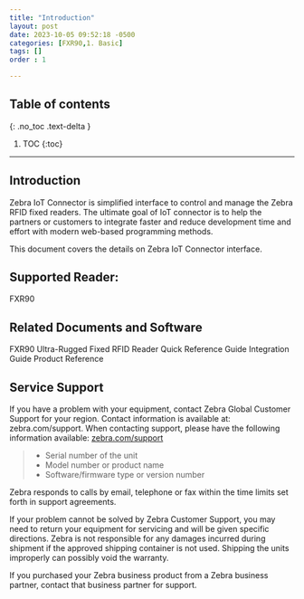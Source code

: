 ```yaml
---
title: "Introduction"
layout: post
date: 2023-10-05 09:52:18 -0500
categories: [FXR90,1. Basic]
tags: []
order : 1

---
```



## Table of contents
{: .no_toc .text-delta }

1. TOC
{:toc}

---

## Introduction

Zebra IoT Connector is simplified interface to control and manage the Zebra RFID fixed readers. The ultimate goal of IoT connector is to help the partners or customers to integrate faster and reduce development time and effort with modern web-based programming methods. 

This document covers the details on Zebra IoT Connector interface. 

## Supported Reader:

FXR90

## Related Documents and Software

FXR90 Ultra-Rugged Fixed RFID Reader 
Quick Reference Guide
Integration Guide
Product Reference

## Service Support

If you have a problem with your equipment, contact Zebra Global Customer Support for your region. Contact information is available at: zebra.com/support. When contacting support, please have the following information available: <a href="https://www.zebra.com/ap/en/support-downloads.html" target="_blank">zebra.com/support</a>

> -   Serial number of the unit
> -   Model number or product name
> -   Software/firmware type or version number

Zebra responds to calls by email, telephone or fax within the time limits set forth in support agreements.

If your problem cannot be solved by Zebra Customer Support, you may need to return your equipment for servicing and will be given specific directions. Zebra is not responsible for any damages incurred during shipment if the approved shipping container is not used. Shipping the units improperly can possibly void the warranty.

If you purchased your Zebra business product from a Zebra business partner, contact that business partner for support.







